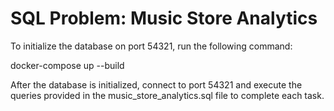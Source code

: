 # SQL Problem: Music Store Analytics

To initialize the database on port 54321, run the following command:

docker-compose up --build

After the database is initialized, connect to port 54321 and execute the queries provided in the music_store_analytics.sql file to complete each task.